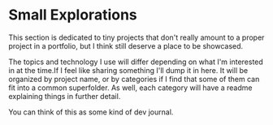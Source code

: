 # Small Explorations

This section is dedicated to tiny projects that don't really amount to a proper project in a portfolio, but I think still deserve a place to be showcased.

The topics and technology I use will differ depending on what I'm interested in at the time.If I feel like sharing something I'll dump it in here. It will be organized by project name, or by categories if I find that some of them can fit into a common superfolder. As well, each category will have a readme explaining things in further detail.

You can think of this as some kind of dev journal.

